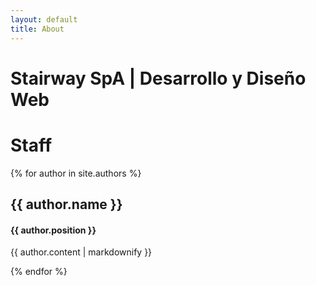 ```yaml
---
layout: default
title: About
---
```

# Stairway SpA | Desarrollo y Diseño Web

# Staff

{% for author in site.authors %}
  <lu>
    <h2> {{ author.name }} </h2>
    <h4> {{ author.position }} </h4>
    <p> {{ author.content | markdownify }} </p>
  </lu>
{% endfor %}
